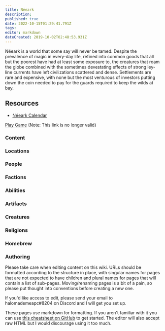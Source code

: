 ```yaml
---
title: Néeark
description: 
published: true
date: 2022-10-15T01:29:41.791Z
tags: 
editor: markdown
dateCreated: 2019-10-02T02:48:53.931Z
---
```


Néeark is a world that some say will never be tamed. Despite the prevalence of magic in every-day life, refined into common goods that all but the poorest have had at least some exposure to, the creatures that roam the globe combined with the sometimes devestating effects of strong ley-line currents have left civilizations scattered and dense. Settlements are rare and expensive, with none but the most venturous of investors putting down the coin needed to pay for the guards required to keep the wilds at bay.

## Resources
- [Néeark Calendar](/calendar)

[Play Game](https://app.roll20.net/campaigns/details/5094997/neeark) (Note: This link is no longer valid)

### Content

[](/locations)

[](/locations)

### [](/locations)Locations

[](/people)

[](/people)

### [](/people)People

[](/factions)

[](/factions)

### [](/factions)Factions

[](/abilities)

[](/abilities)

### [](/abilities)Abilities

[](/artifacts)

[](/artifacts)

### [](/artifacts)Artifacts

[](/creatures)

[](/creatures)

### [](/creatures)Creatures

[](/religions)

[](/religions)

### [](/religions)Religions

[](/homebrew)

[](/homebrew)

### [](/homebrew)Homebrew

### Authoring

Please take care when editing content on this wiki. URLs should be formatted according to the structure in place, with singular names for pages that are not expected to have children and plural names for pages that will contain a list of sub-pages. Moving/renaming pages is a bit of a pain, so please put thought into conventions before creating a new one.

If you'd like access to edit, please send your email to halomademeapc#8204 on Discord and I will get you set up.

These pages use markdown for formatting. If you aren't familiar with it you can use [this cheatsheet on GitHub](https://github.com/adam-p/markdown-here/wiki/Markdown-Cheatsheet#html) to get started. The editor will also accept raw HTML but I would discourage using it too much.